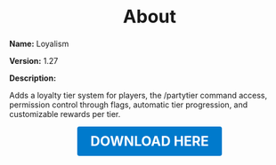 <h1 style="text-align:center; font-size:2rem; font-weight:bold;">About</h1>

**Name:**
Loyalism

**Version:**
1.27

**Description:**

Adds a loyalty tier system for players, the /partytier command access, permission control through flags, automatic tier progression, and customizable rewards per tier.




<p align="center"><a href="https://github.com/LiliaFramework/Modules/raw/refs/heads/gh-pages/loyalism.zip" style="display:inline-block;padding:12px 24px;font-size:1.5rem;font-weight:bold;text-decoration:none;color:#fff;background-color:var(--md-primary-fg-color,#007acc);border-radius:4px;">DOWNLOAD HERE</a></p>